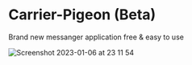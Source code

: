 # Carrier-Pigeon (Beta)
Brand new messanger application free & easy to use

![Screenshot 2023-01-06 at 23 11 54](https://user-images.githubusercontent.com/37886897/211130615-ed29ade6-0a52-4061-98d6-761165b53497.png)
